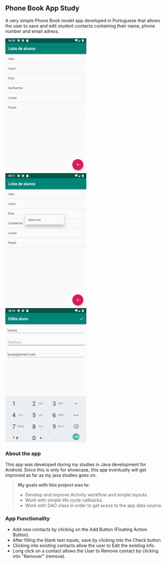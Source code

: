 ## Phone Book App Study

A very simple Phone Book model app developed in Portuguese that allows the user to save and edit student contacts containing 
their name, phone number and email adress.

![](screenshots/app_1.png) ![](screenshots/app_2.png) ![](screenshots/app_4.png)

### About the app

This app was developed during my studies in Java development for Android.
Since this is only for showcase, this app eventually will get improved as far as my java studies goes on. 


>**My goals with this project was to:**
>- Develop and improve Activity workflow and simple layouts.
>- Work with simple life cycle callbacks.
>- Work with DAO class in order to get acess to the app data source.


### App Functionality

* Add new contacts by clicking on the Add Button (Floating Action Button).
* After filling the blank text inputs, save by clicking into the Check button
* Clicking into existing contacts allow the user to Edit the existing info.
* Long click on a contact allows the User to Remove contact by clicking into "Remover" (remove).
